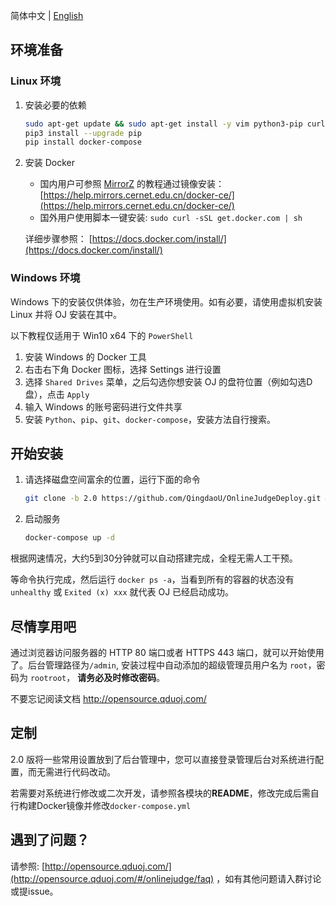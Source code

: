 简体中文 | [English](https://github.com/QingdaoU/OnlineJudgeDeploy/blob/2.0/README.en.md)

## 环境准备

### Linux 环境

1. 安装必要的依赖

    ```bash
    sudo apt-get update && sudo apt-get install -y vim python3-pip curl git
    pip3 install --upgrade pip
    pip install docker-compose
    ```

2. 安装 Docker 

    - 国内用户可参照 [MirrorZ](https://mirrors.cernet.edu.cn/) 的教程通过镜像安装：[https://help.mirrors.cernet.edu.cn/docker-ce/](https://help.mirrors.cernet.edu.cn/docker-ce/)    
    - 国外用户使用脚本一键安装: `sudo curl -sSL get.docker.com | sh`
    
    详细步骤参照： [https://docs.docker.com/install/](https://docs.docker.com/install/)

### Windows 环境


Windows 下的安装仅供体验，勿在生产环境使用。如有必要，请使用虚拟机安装 Linux 并将 OJ 安装在其中。

以下教程仅适用于 Win10 x64 下的 `PowerShell`

1. 安装 Windows 的 Docker 工具
2. 右击右下角 Docker 图标，选择 Settings 进行设置
3. 选择 `Shared Drives` 菜单，之后勾选你想安装 OJ 的盘符位置（例如勾选D盘），点击 `Apply`
4. 输入 Windows 的账号密码进行文件共享
5. 安装 `Python`、`pip`、`git`、`docker-compose`，安装方法自行搜索。

## 开始安装

1. 请选择磁盘空间富余的位置，运行下面的命令

    ```bash
    git clone -b 2.0 https://github.com/QingdaoU/OnlineJudgeDeploy.git && cd OnlineJudgeDeploy
    ```

2. 启动服务

    ```bash
    docker-compose up -d
    ```

根据网速情况，大约5到30分钟就可以自动搭建完成，全程无需人工干预。

等命令执行完成，然后运行 `docker ps -a`，当看到所有的容器的状态没有 `unhealthy` 或 `Exited (x) xxx` 就代表 OJ 已经启动成功。

## 尽情享用吧

通过浏览器访问服务器的 HTTP 80 端口或者 HTTPS 443 端口，就可以开始使用了。后台管理路径为`/admin`, 安装过程中自动添加的超级管理员用户名为 `root`，密码为 `rootroot`， **请务必及时修改密码**。

不要忘记阅读文档 http://opensource.qduoj.com/

## 定制

2.0 版将一些常用设置放到了后台管理中，您可以直接登录管理后台对系统进行配置，而无需进行代码改动。

若需要对系统进行修改或二次开发，请参照各模块的**README**，修改完成后需自行构建Docker镜像并修改`docker-compose.yml`

## 遇到了问题？

请参照: [http://opensource.qduoj.com/](http://opensource.qduoj.com/#/onlinejudge/faq) ，如有其他问题请入群讨论或提issue。
